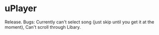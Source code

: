 # uPlayer
Release.
Bugs:
Currently can't select song (just skip until you get it at the moment),
Can't scroll through Libary.

